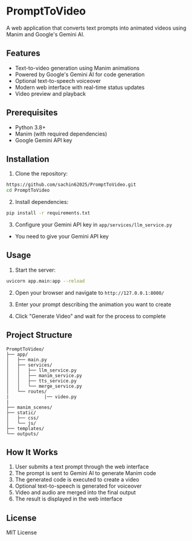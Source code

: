 # PromptToVideo

A web application that converts text prompts into animated videos using Manim and Google's Gemini AI.

## Features

- Text-to-video generation using Manim animations
- Powered by Google's Gemini AI for code generation
- Optional text-to-speech voiceover
- Modern web interface with real-time status updates
- Video preview and playback

## Prerequisites

- Python 3.8+
- Manim (with required dependencies)
- Google Gemini API key

## Installation

1. Clone the repository:
```bash
https://github.com/sachin62025/PromptToVideo.git
cd PromptToVideo
```

2. Install dependencies:
```bash
pip install -r requirements.txt
```

3. Configure your Gemini API key in `app/services/llm_service.py`
 - You need to give your Gemini API key
## Usage

1. Start the server:
```bash
uvicorn app.main:app --reload
```

2. Open your browser and navigate to `http://127.0.0.1:8000/`

3. Enter your prompt describing the animation you want to create

4. Click "Generate Video" and wait for the process to complete

## Project Structure

```
PromptToVideo/
├── app/
│   ├── main.py
│   ├── services/
│   │   ├── llm_service.py
│   │   ├── manim_service.py
│   │   ├── tts_service.py
│   │   └── merge_service.py
│   └── routes/
|             |── video.py
|
├── manim_scenes/
├── static/
│   ├── css/
│   └── js/
├── templates/
└── outputs/
```

## How It Works

1. User submits a text prompt through the web interface
2. The prompt is sent to Gemini AI to generate Manim code
3. The generated code is executed to create a video
4. Optional text-to-speech is generated for voiceover
5. Video and audio are merged into the final output
6. The result is displayed in the web interface

## License

MIT License
